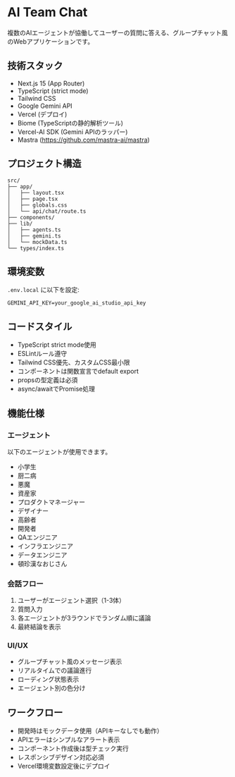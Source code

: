 # AI Team Chat

複数のAIエージェントが協働してユーザーの質問に答える、グループチャット風のWebアプリケーションです。

## 技術スタック

- Next.js 15 (App Router)
- TypeScript (strict mode)
- Tailwind CSS
- Google Gemini API
- Vercel (デプロイ)
- Biome (TypeScriptの静的解析ツール)
- Vercel-AI SDK (Gemini APIのラッパー)
- Mastra (https://github.com/mastra-ai/mastra)

## プロジェクト構造

```
src/
├── app/
│   ├── layout.tsx
│   ├── page.tsx
│   ├── globals.css
│   └── api/chat/route.ts
├── components/
├── lib/
│   ├── agents.ts
│   ├── gemini.ts
│   └── mockData.ts
└── types/index.ts
```

## 環境変数

`.env.local` に以下を設定:
```
GEMINI_API_KEY=your_google_ai_studio_api_key
```

## コードスタイル

- TypeScript strict mode使用
- ESLintルール遵守
- Tailwind CSS優先、カスタムCSS最小限
- コンポーネントは関数宣言でdefault export
- propsの型定義は必須
- async/awaitでPromise処理

## 機能仕様

### エージェント
以下のエージェントが使用できます。
- 小学生
- 厨二病
- 悪魔
- 資産家
- プロダクトマネージャー
- デザイナー
- 高齢者
- 開発者
- QAエンジニア
- インフラエンジニア
- データエンジニア
- 頓珍漢なおじさん

### 会話フロー
1. ユーザーがエージェント選択（1-3体）
2. 質問入力
3. 各エージェントが3ラウンドでランダム順に議論
4. 最終結論を表示

### UI/UX
- グループチャット風のメッセージ表示
- リアルタイムでの議論進行
- ローディング状態表示
- エージェント別の色分け

## ワークフロー

- 開発時はモックデータ使用（APIキーなしでも動作）
- APIエラーはシンプルなアラート表示
- コンポーネント作成後は型チェック実行
- レスポンシブデザイン対応必須
- Vercel環境変数設定後にデプロイ